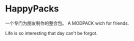 # HappyPacks
一个专门为朋友制作的整合包。
A MODPACK wich for friends.

Life is so interesting that day can't be forgot.
